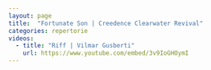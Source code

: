 ```yaml
---
layout: page
title:  "Fortunate Son | Creedence Clearwater Revival"
categories: repertorie
videos:
  - title: "Riff | Vilmar Gusberti"
    url: https://www.youtube.com/embed/3v9IoGHOymI
---
```

